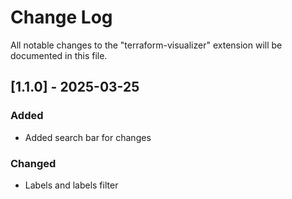 # Change Log

All notable changes to the "terraform-visualizer" extension will be documented in this file.


## [1.1.0] - 2025-03-25

### Added
- Added search bar for changes

### Changed
- Labels and labels filter